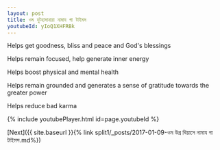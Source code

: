 ```yaml
---
layout: post
title: ওম হুটহাসানায়া নামায গা টাইমস
youtubeId: yIoQ1XHFRBk
---
```

 
 
Helps get goodness, bliss and peace and God's blessings
 
Helps remain focused, help generate inner energy 
 
Helps boost physical and mental health 
 
Helps remain grounded and generates a sense of gratitude towards the greater power 
 
Helps reduce bad karma
 
 
 
 


{% include youtubePlayer.html id=page.youtubeId %}
 
[Next]({{ site.baseurl }}{% link  split1/_posts/2017-01-09-ওম উগ্র থিয়াসে নামায গা টাইমস.md%})
 
